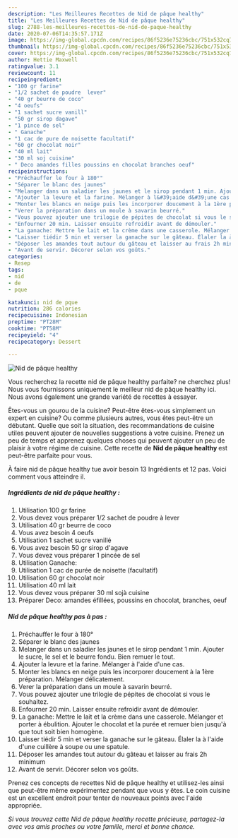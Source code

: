 ```yaml
---
description: "Les Meilleures Recettes de Nid de pâque healthy"
title: "Les Meilleures Recettes de Nid de pâque healthy"
slug: 2788-les-meilleures-recettes-de-nid-de-paque-healthy
date: 2020-07-06T14:35:57.171Z
image: https://img-global.cpcdn.com/recipes/86f5236e75236cbc/751x532cq70/nid-de-paque-healthy-photo-principale-de-la-recette.jpg
thumbnail: https://img-global.cpcdn.com/recipes/86f5236e75236cbc/751x532cq70/nid-de-paque-healthy-photo-principale-de-la-recette.jpg
cover: https://img-global.cpcdn.com/recipes/86f5236e75236cbc/751x532cq70/nid-de-paque-healthy-photo-principale-de-la-recette.jpg
author: Hettie Maxwell
ratingvalue: 3.1
reviewcount: 11
recipeingredient:
- "100 gr farine"
- "1/2 sachet de poudre  lever"
- "40 gr beurre de coco"
- "4 oeufs"
- "1 sachet sucre vanill"
- "50 gr sirop dagave"
- "1 pince de sel"
- " Ganache"
- "1 cac de pure de noisette facultatif"
- "60 gr chocolat noir"
- "40 ml lait"
- "30 ml soj cuisine"
- " Deco amandes filles poussins en chocolat branches oeuf"
recipeinstructions:
- "Préchauffer le four à 180°"
- "Séparer le blanc des jaunes"
- "Melanger dans un saladier les jaunes et le sirop pendant 1 min. Ajouter le sucre, le sel et le beurre fondu. Bien remuer le tout."
- "Ajouter la levure et la farine. Mélanger à l&#39;aide d&#39;une cas."
- "Monter les blancs en neige puis les incorporer doucement à la 1ère préparation. Mélanger délicatement."
- "Verer la préparation dans un moule à savarin beurré."
- "Vous pouvez ajouter une trilogie de pépites de chocolat si vous le souhaitez."
- "Enfourner 20 min. Laisser ensuite refroidir avant de démouler."
- "La ganache: Mettre le lait et la crème dans une casserole. Mélanger et porter à ébulition. Ajouter le chocolat et la purée et remuer bien jusqu&#39;à que tout soit bien homogène."
- "Laisser tiédir 5 min et verser la ganache sur le gâteau. Élaler la à l&#39;aide d&#39;une cuillère à soupe ou une spatule."
- "Déposer les amandes tout autour du gâteau et laisser au frais 2h minimum"
- "Avant de servir. Décorer selon vos goûts."
categories:
- Resep
tags:
- nid
- de
- pque

katakunci: nid de pque 
nutrition: 286 calories
recipecuisine: Indonesian
preptime: "PT28M"
cooktime: "PT58M"
recipeyield: "4"
recipecategory: Dessert

---
```



![Nid de pâque healthy](https://img-global.cpcdn.com/recipes/86f5236e75236cbc/751x532cq70/nid-de-paque-healthy-photo-principale-de-la-recette.jpg)

Vous recherchez la recette nid de pâque healthy parfaite? ne cherchez plus! Nous vous fournissons uniquement le meilleur nid de pâque healthy ici. Nous avons également une grande variété de recettes à essayer.

Êtes-vous un gourou de la cuisine? Peut-être êtes-vous simplement un expert en cuisine? Ou comme plusieurs autres, vous êtes peut-être un débutant. Quelle que soit la situation, des recommandations de cuisine utiles peuvent ajouter de nouvelles suggestions à votre cuisine. Prenez un peu de temps et apprenez quelques choses qui peuvent ajouter un peu de plaisir à votre régime de cuisine. Cette recette de <strong> Nid de pâque healthy </strong> est peut-être parfaite pour vous.

<!--inarticleads1-->

À faire nid de pâque healthy tue avoir besoin 13 Ingrédients et 12 pas. Voici comment vous atteindre il.

##### Ingrédients de nid de pâque healthy :

1. Utilisation 100 gr farine
1. Vous devez vous préparer 1/2 sachet de poudre à lever
1. Utilisation 40 gr beurre de coco
1. Vous avez besoin 4 oeufs
1. Utilisation 1 sachet sucre vanillé
1. Vous avez besoin 50 gr sirop d&#39;agave
1. Vous devez vous préparer 1 pincée de sel
1. Utilisation  Ganache:
1. Utilisation 1 cac de purée de noisette (facultatif)
1. Utilisation 60 gr chocolat noir
1. Utilisation 40 ml lait
1. Vous devez vous préparer 30 ml sojà cuisine
1. Préparer  Deco: amandes éfillées, poussins en chocolat, branches, oeuf




<!--inarticleads2-->

##### Nid de pâque healthy pas à pas :

1. Préchauffer le four à 180°
1. Séparer le blanc des jaunes
1. Melanger dans un saladier les jaunes et le sirop pendant 1 min. Ajouter le sucre, le sel et le beurre fondu. Bien remuer le tout.
1. Ajouter la levure et la farine. Mélanger à l&#39;aide d&#39;une cas.
1. Monter les blancs en neige puis les incorporer doucement à la 1ère préparation. Mélanger délicatement.
1. Verer la préparation dans un moule à savarin beurré.
1. Vous pouvez ajouter une trilogie de pépites de chocolat si vous le souhaitez.
1. Enfourner 20 min. Laisser ensuite refroidir avant de démouler.
1. La ganache: Mettre le lait et la crème dans une casserole. Mélanger et porter à ébulition. Ajouter le chocolat et la purée et remuer bien jusqu&#39;à que tout soit bien homogène.
1. Laisser tiédir 5 min et verser la ganache sur le gâteau. Élaler la à l&#39;aide d&#39;une cuillère à soupe ou une spatule.
1. Déposer les amandes tout autour du gâteau et laisser au frais 2h minimum
1. Avant de servir. Décorer selon vos goûts.




<!--inarticleads1-->

<p>
Prenez ces concepts de recettes Nid de pâque healthy et utilisez-les ainsi que peut-être même expérimentez pendant que vous y êtes. Le coin cuisine est un excellent endroit pour tenter de nouveaux points avec l'aide appropriée.
</p>

<p>
<i>Si vous trouvez cette Nid de pâque healthy recette précieuse, partagez-la avec vos amis proches ou votre famille, merci et bonne chance.</i>
</p>
